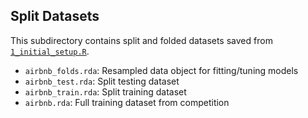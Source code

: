 ## Split Datasets

This subdirectory contains split and folded datasets saved from [`1_initial_setup.R`](../1_initial_setup.R).

- `airbnb_folds.rda`: Resampled data object for fitting/tuning models
- `airbnb_test.rda`: Split testing dataset
- `airbnb_train.rda`: Split training dataset
- `airbnb.rda`: Full training dataset from competition
